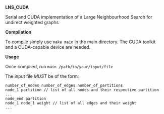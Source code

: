 **LNS_CUDA**

Serial and CUDA implementation of a Large Neighbourhood Search for undirect weighted graphs

**Compilation**

To compile simply use
`make main` 
in the main directory.
The CUDA toolkit and a CUDA-capable device are needed.



**Usage**

Once compiled, run `main /path/to/your/input/file`

The input file *MUST* be of the form:
```
number_of_nodes number_of_edges number_of_partitions
node_1 partition // list of all nodes and their respective partition
...
node_end partition
node_1 node_1 weight // list of all edges and their weight
...
```

